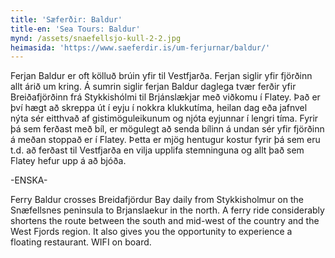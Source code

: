 ```yaml
---
title: 'Sæferðir: Baldur'
title-en: 'Sea Tours: Baldur'
mynd: /assets/snaefellsjo-kull-2-2.jpg
heimasida: 'https://www.saeferdir.is/um-ferjurnar/baldur/'
---
```

Ferjan Baldur er oft kölluð brúin yfir til Vestfjarða. Ferjan siglir yfir fjörðinn allt árið um kring. Á sumrin siglir ferjan Baldur daglega tvær ferðir yfir Breiðafjörðinn frá Stykkishólmi til Brjánslækjar með viðkomu í Flatey. Það er því hægt að skreppa út í eyju í nokkra klukkutíma, heilan dag eða jafnvel nýta sér eitthvað af gistimöguleikunum og njóta eyjunnar í lengri tíma. Fyrir þá sem ferðast með bíl, er mögulegt að senda bílinn á undan sér yfir fjörðinn á meðan stoppað er í Flatey. Þetta er mjög hentugur kostur fyrir þá sem eru t.d. að ferðast til Vestfjarða en vilja upplifa stemninguna og allt það sem Flatey hefur upp á að bjóða.

\-ENSKA-

Ferry Baldur crosses Breidafjördur Bay daily from Stykkisholmur on the Snæfellsnes peninsula to Brjanslaekur in the north. A ferry ride considerably shortens the route between the south and mid-west of the country and the West Fjords region. It also gives you the opportunity to experience a floating restaurant. WIFI on board.
